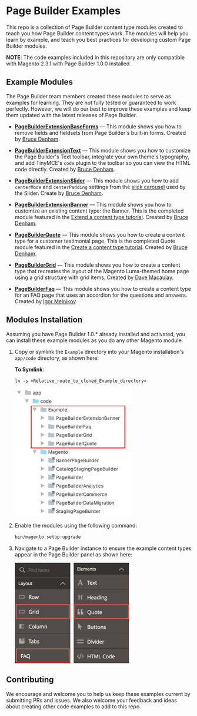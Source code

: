 # Page Builder Examples

This repo is a collection of Page Builder content type modules created to teach you how Page Builder content types work. The modules will help you learn by example, and teach you best practices for developing custom Page Builder modules.

**NOTE**: The code examples included in this repository are only compatible with Magento 2.3.1 with Page Builder 1.0.0 installed.

## Example Modules

The Page Builder team members created these modules to serve as examples for learning. They are not fully tested or guaranteed to work perfectly. However, we will do our best to improve these examples and keep them updated with the latest releases of Page Builder.

- **[PageBuilderExtensionBaseForms](https://github.com/magento-devdocs/pagebuilder-examples/tree/master/Example/PageBuilderExtensionText)** — This module shows you how to remove fields and fieldsets from Page Builder's built-in forms. Created by [Bruce Denham](https://magentocommeng.slack.com/messages/UA3GYB2KW).

- **[PageBuilderExtensionText](https://github.com/magento-devdocs/pagebuilder-examples/tree/master/Example/PageBuilderExtensionText)** — This module shows you how to customize the Page Builder's Text toolbar, integrate your own theme's typography, and add TinyMCE's `code` plugin to the toolbar so you can view the HTML code directly. Created by [Bruce Denham](https://magentocommeng.slack.com/messages/UA3GYB2KW).

- **[PageBuilderExtensionSlider](https://github.com/magento-devdocs/pagebuilder-examples/tree/master/Example/PageBuilderExtensionSlider)** — This module shows you how to add `centerMode` and `centerPadding` settings from the [slick carousel](https://kenwheeler.github.io/slick/) used by the Slider. Create by [Bruce Denham](https://magentocommeng.slack.com/messages/UA3GYB2KW).

- **[PageBuilderExtensionBanner](https://github.com/magento-devdocs/pagebuilder-examples/tree/master/Example/PageBuilderExtensionBanner)** — This module shows you how to customize an existing content type: the Banner. This is the completed module featured in the [Extend a content type tutorial](https://devdocs.magento.com/page-builder/docs/extend-existing-content-type/overview.html). Created by [Bruce Denham](https://magentocommeng.slack.com/messages/UA3GYB2KW).

- **[PageBuilderQuote](https://github.com/magento-devdocs/pagebuilder-examples/tree/master/Example/PageBuilderQuote)** — This module shows you how to create a content type for a customer testimonial page. This is the completed Quote module featured in the [Create a content type tutorial](https://devdocs.magento.com/page-builder/docs/create-custom-content-type/overview.html). Created by [Bruce Denham](https://magentocommeng.slack.com/messages/UA3GYB2KW).

- **[PageBuilderGrid](https://github.com/magento-devdocs/pagebuilder-examples/tree/master/Example/PageBuilderGrid)** — This module shows you how to create a content type that recreates the layout of the Magento Luma-themed home page using a grid structure with grid items. Created by [Dave Macaulay](https://github.com/davemacaulay). 

- **[PageBuilderFaq](https://github.com/magento-devdocs/pagebuilder-examples/tree/master/Example/PageBuilderFaq)** — This module shows you how to create a content type for an FAQ page that uses an accordion for the questions and answers. Created by [Igor Melnikov](https://github.com/melnikovi).

## Modules Installation

Assuming you have Page Builder 1.0.* already installed and activated, you can install these example modules as you do any other Magento module. 

1. Copy or symlink the `Example` directory into your Magento installation's `app/code` directory, as shown here:

    **To Symlink**:
    ```terminal
    ln -s <Relative_route_to_cloned_Example_directory>
    ```
    
    <img src="examples-install-location.png" alt="Examples installation directory" width="318px"/>
    
2. Enable the modules using the following command:

   ```bash
   bin/magento setup:upgrade
   ```
   
3. Navigate to a Page Builder instance to ensure the example content types appear in the Page Builder panel as shown here:

   <img src="example-content-types.png" alt="Content type examples shown in panel" width="310px"/>
    

## Contributing

We encourage and welcome you to help us keep these examples current by submitting PRs and issues. 
We also welcome your feedback and ideas about creating other code examples to add to this repo. 
